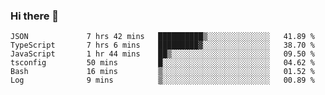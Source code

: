 ### Hi there 👋

<!--START_SECTION:waka-->

```text
JSON             7 hrs 42 mins   ██████████▒░░░░░░░░░░░░░░   41.89 %
TypeScript       7 hrs 6 mins    █████████▓░░░░░░░░░░░░░░░   38.70 %
JavaScript       1 hr 44 mins    ██▒░░░░░░░░░░░░░░░░░░░░░░   09.50 %
tsconfig         50 mins         █░░░░░░░░░░░░░░░░░░░░░░░░   04.62 %
Bash             16 mins         ▒░░░░░░░░░░░░░░░░░░░░░░░░   01.52 %
Log              9 mins          ▒░░░░░░░░░░░░░░░░░░░░░░░░   00.89 %
```

<!--END_SECTION:waka-->

<!--
**arlenxuzj/arlenxuzj** is a ✨ _special_ ✨ repository because its `README.md` (this file) appears on your GitHub profile.

Here are some ideas to get you started:

- 🔭 I’m currently working on ...
- 🌱 I’m currently learning ...
- 👯 I’m looking to collaborate on ...
- 🤔 I’m looking for help with ...
- 💬 Ask me about ...
- 📫 How to reach me: ...
- 😄 Pronouns: ...
- ⚡ Fun fact: ...
-->
